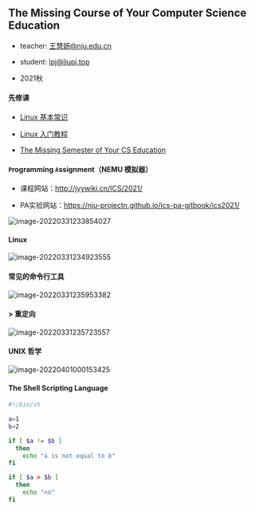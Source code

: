 ## The Missing Course of Your Computer Science Education

- teacher: 王慧妍@nju.edu.cn

- student: lpj@liupj.top

- 2021秋

#### 先修课

- [Linux 基本常识](https://linux.cn/article-6160-1.html)

- [Linux 入门教程](https://nju-projectn.github.io/ics-pa-gitbook/ics2021/linux.html)

- [The Missing Semester of Your CS Education](https://missing.csail.mit.edu/)

#### `P`rogramming `A`ssignment（NEMU 模拟器）

- 课程网站：http://jyywiki.cn/ICS/2021/

- PA实验网站：https://nju-projectn.github.io/ics-pa-gitbook/ics2021/

![image-20220331233854027](https://aliyun-oss-lpj.oss-cn-qingdao.aliyuncs.com/images/by-picgo/image-20220331233854027.png)

#### Linux

![image-20220331234923555](https://aliyun-oss-lpj.oss-cn-qingdao.aliyuncs.com/images/by-picgo/image-20220331234923555.png)

#### 常见的命令行工具

![image-20220331235953382](https://aliyun-oss-lpj.oss-cn-qingdao.aliyuncs.com/images/by-picgo/image-20220331235953382.png)

#### > 重定向

![image-20220331235723557](https://aliyun-oss-lpj.oss-cn-qingdao.aliyuncs.com/images/by-picgo/image-20220331235723557.png)

#### UNIX 哲学

![image-20220401000153425](https://aliyun-oss-lpj.oss-cn-qingdao.aliyuncs.com/images/by-picgo/image-20220401000153425.png)

#### The Shell Scripting Language

```sh
#!/bin/sh

a=1
b=2

if [ $a != $b ]
  then
    echo "a is not equal to b"
fi

if [ $a > $b ]
  then
    echo "no"
fi
```

